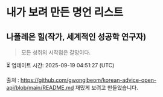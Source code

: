 # 내가 보려 만든 명언 리스트

##  나폴레온 힐(작가, 세계적인 성공학 연구자)
> 모든 성취의 시작점은 갈망이다.


⏳ 업데이트 시간: 2025-09-19 04:51:27 (UTC)

출처 : https://github.com/gwongibeom/korean-advice-open-api/blob/main/README.md
재밌게 보려고 만들었습니다.
